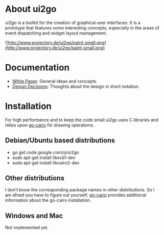 # About ui2go #

ui2go is a toolkit for the creation of graphical user interfaces. It is a prototype that features some interesting concepts, especially in the areas of event dispatching and widget layout management.

![http://www.projectory.de/ui2go/paint-small.png](http://www.projectory.de/ui2go/paint-small.png)

# Documentation #

  * [White Paper](http://www.projectory.de/ui2go/whitepaper/index.html): General ideas and concepts.
  * [Design Decisions](http://www.projectory.de/ui2go/designdecisions/designdecisions.html): Thoughts about the design in short notation.

# Installation #

For high performance and to keep the code small ui2go uses C libraries and relies upon
[go-cairo](https://github.com/ungerik/go-cairo) for drawing operations.

## Debian/Ubuntu based distributions ##

  * go get code.google.com/p/ui2go
  * sudo apt-get install libxcb1-dev
  * sudo apt-get install libcairo2-dev

## Other distributions ##

I don't know the corresponding package names in other distributions. So I am afraid you have to figure out yourself. [go-cairo](https://github.com/ungerik/go-cairo) provides additional information about the go-cairo installation.

## Windows and Mac ##

Not implemented yet.
